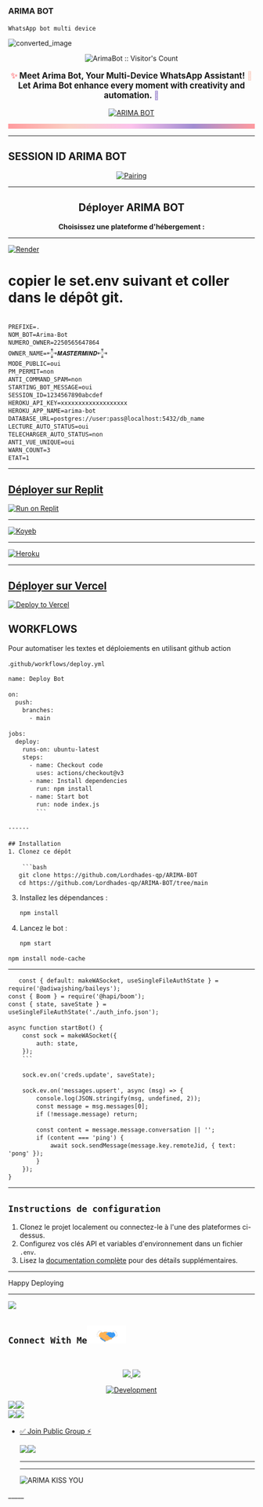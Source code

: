 ###         ARIMA BOT 
   `WhatsApp bot multi device`

![converted_image](https://github.com/user-attachments/assets/009c639c-3fea-4372-b728-c740d8aec591)



<p align="center">
  <img src="https://profile-counter.glitch.me/{ArimaBot}/count.svg" alt="ArimaBot :: Visitor's Count" />
</p>

<p align="center" style="font-size: 1.2em; font-weight: bold;">
  <span style="color: #ff9a9e;">✨</span> Meet <strong>Arima Bot</strong>, Your Multi-Device WhatsApp Assistant! 
  <span style="color: #fad0c4;">🌟</span> Let <strong>Arima Bot</strong> enhance every moment with creativity and automation. <span style="color: #a18cd1;">💬</span>
</p>

<p align="center">
  <a href="href="https://github.com/lordhades-qp/arima-bot/fork">
    <img title="ARIMA BOT" src="https://img.shields.io/badge/FORK-ARIMA BOT-h?color=blue&style=for-the-badge&logo=stackshare">
  </a>
</p>

<p align="center">
  <div style="background: linear-gradient(90deg, #ff9a9e, #fad0c4, #fbc2eb, #a18cd1, #ff9a9e); height: 10px; animation: shimmer 5s linear infinite;">
  </div>
</p>

------

## SESSION ID ARIMA BOT 

<p align="center">
  <a href="https://arima-bot-session.onrender.com">
    <img title="Pairing" src="https://img.shields.io/badge/SESSION ID-ARIMA BOT-h?color=blue&style=for-the-badge&logo=stackshare">
  </a>
</p>

-------

<h2 align="center">Déployer ARIMA BOT</h2>

<p align="center">
  <strong>Choisissez une plateforme d'hébergement :</strong>
</p>

<p align="center">

----
   
 <!-- Render -->
  <a href="https://render.com/deploy?repo=https://github.com/lordhades-qp/arima-bot" target="_blank">
    <img src="https://img.shields.io/badge/Render-Deploy-blueviolet?logo=render&logoColor=white" alt="Render">
  </a>

# copier le set.env suivant et coller dans le dépôt git.

```

PREFIXE=.                          
NOM_BOT=Arima-Bot
NUMERO_OWNER=2250565647864
OWNER_NAME=𒋲𝑴𝑨𝑺𝑻𝑬𝑹𝑴𝑰𝑵𝑫𒋲
MODE_PUBLIC=oui                    
PM_PERMIT=non                      
ANTI_COMMAND_SPAM=non              
STARTING_BOT_MESSAGE=oui
SESSION_ID=1234567890abcdef
HEROKU_API_KEY=xxxxxxxxxxxxxxxxxxx
HEROKU_APP_NAME=arima-bot
DATABASE_URL=postgres://user:pass@localhost:5432/db_name 
LECTURE_AUTO_STATUS=oui            
TELECHARGER_AUTO_STATUS=non        
ANTI_VUE_UNIQUE=oui                
WARN_COUNT=3                       
ETAT=1                             
```


-----

  
##  [Déployer sur Replit](https://replit.com)
<a href="https://replit.com/github/lordhades-qp/arima-bot" target="_blank">
  <img src="https://upload.wikimedia.org/wikipedia/commons/b/b2/Replit_Logo.png" alt="Run on Replit" width="200">
</a>

   ----- 
   
  <!-- Koyeb -->
  <a href="https://app.koyeb.com/deploy?repository=https://github.com/lordhades-qp/arima-bot" target="_blank">
    <img src="https://img.shields.io/badge/Koyeb-Deploy-brightgreen?logo=koyeb&logoColor=white" alt="Koyeb">
  </a>


  ----
  
  <!-- Heroku -->
  <a href="https://heroku.com/deploy?template=https://github.com/lordhades-qp/arima-bot" target="_blank">
    <img src="https://img.shields.io/badge/Heroku-Deploy-purple?logo=heroku&logoColor=white" alt="Heroku">
  </a>
</p>

-----


##  [Déployer sur Vercel](https://vercel.com)
<a href="https://vercel.com/new" target="_blank">
  <img src="https://vercel.com/button" alt="Deploy to Vercel" width="200">
</a

-----

## WORKFLOWS 


Pour automatiser les textes et déploiements en utilisant github action 

.`github/workflows/deploy.yml`

```
name: Deploy Bot

on:
  push:
    branches:
      - main

jobs:
  deploy:
    runs-on: ubuntu-latest
    steps:
      - name: Checkout code
        uses: actions/checkout@v3
      - name: Install dependencies
        run: npm install
      - name: Start bot
        run: node index.js
        ```

------

## Installation
1. Clonez ce dépôt

    ```bash
   git clone https://github.com/Lordhades-qp/ARIMA-BOT
   cd https://github.com/Lordhades-qp/ARIMA-BOT/tree/main
   ```
3. Installez les dépendances :  
 
    ```bash
   npm install
   ```
4. Lancez le bot :  

    ```bash
   npm start
   ```
```
npm install node-cache
```

---------

```
   const { default: makeWASocket, useSingleFileAuthState } = require('@adiwajshing/baileys');
const { Boom } = require('@hapi/boom');
const { state, saveState } = useSingleFileAuthState('./auth_info.json');

async function startBot() {
    const sock = makeWASocket({
        auth: state,
    });
    ```

    sock.ev.on('creds.update', saveState);

    sock.ev.on('messages.upsert', async (msg) => {
        console.log(JSON.stringify(msg, undefined, 2));
        const message = msg.messages[0];
        if (!message.message) return;

        const content = message.message.conversation || '';
        if (content === 'ping') {
            await sock.sendMessage(message.key.remoteJid, { text: 'pong' });
        }
    });
}
```

-----


## `Instructions de configuration`

1. Clonez le projet localement ou connectez-le à l'une des plateformes ci-dessus.
2. Configurez vos clés API et variables d'environnement dans un fichier `.env`.
3. Lisez la [documentation complète](https://github.com/lordhades-qp/arima-bot) pour des détails supplémentaires.

---

Happy Deploying

----

</a><a><img src='https://i.imgur.com/LyHic3i.gif'/></a>

## ```Connect With Me```<img src="https://github.com/0xAbdulKhalid/0xAbdulKhalid/raw/main/assets/mdImages/handshake.gif" width ="80"></h1> 
 <br> 
<p align="center">
<a href="https://wa.me/2250565647864"><img src="https://img.shields.io/badge/Contact ARIMA-25D366?style=for-the-badge&logo=whatsapp&logoColor=white" />
<a href="https://whatsapp.com/channel/0029VatUVBSHrDZcV6K0DH0I"><img src="https://img.shields.io/badge/Join Official Channel-25D366?style=for-the-badge&logo=whatsapp&logoColor=white" />

<p align="center">
<img alt="Development" width="250" src="https://media2.giphy.com/media/W9tBvzTXkQopi/giphy.gif?cid=6c09b952xu6syi1fyqfyc04wcfk0qvqe8fd7sop136zxfjyn&ep=v1_internal_gif_by_id&rid=giphy.gif&ct=g" /> </p>
<a><img src='https://i.imgur.com/LyHic3i.gif'/></a><a><img src='https://i.imgur.com/LyHic3i.gif'/></a>


<br>
<a><img src='https://i.imgur.com/LyHic3i.gif'/></a><a><img src='https://i.imgur.com/LyHic3i.gif'/></a>


* [✅ Join Public Group ⚡](https://chat.whatsapp.com/LcD3Ei4yWuCK6DXSBcDXLk)

  <a><img src='https://i.imgur.com/LyHic3i.gif'/></a><a><img src='https://i.imgur.com/LyHic3i.gif'/></a>

  _____
  -----


    <img title="ARIMA KISS YOU" src="https://img.shields.io/badge/ARIMA-KISS YOU-h?color=pink&style=for-the-badge&logo=stackshare">
  </a>
</p>
  _____
